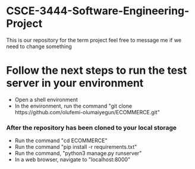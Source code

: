 # CSCE-3444-Software-Engineering-Project
This is our repository for the term project feel free to message me if we need to change something
<h1> Follow the next steps to run the test server in your environment</h1>
<ul>
	<li>Open a shell environment</li>	
	<li>In the environment, run the command "git clone https://github.com/olufemi-olumaiyegun/ECOMMERCE.git"</li>
</ul>

<h3>After the repository has been cloned to your local storage</h3>
<ul>
	<li>Run the command "cd ECOMMERCE"</li>
	<li>Run the command "pip install -r requirements.txt"</li>
	<li>Run the command, "python3 manage.py runserver"</li>
	<li>In a web browser, navigate to "localhost:8000"</li>
</ul>
